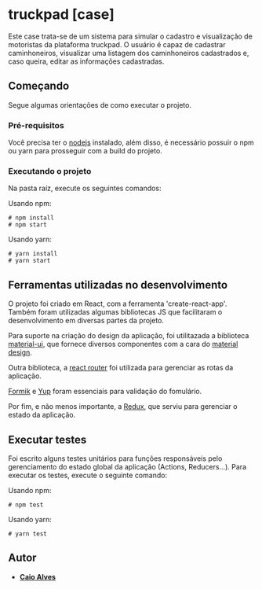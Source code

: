 # truckpad [case]

Este case trata-se de um sistema para simular o cadastro e visualização de motoristas da plataforma truckpad. O usuário é capaz de cadastrar caminhoneiros, visualizar uma listagem dos caminhoneiros cadastrados e, caso queira, editar as informações cadastradas.

## Começando

Segue algumas orientações de como executar o projeto.

### Pré-requisitos

Você precisa ter o [nodejs](https://nodejs.org/) instalado, além disso, é necessário possuir o npm ou yarn para prosseguir com a build do projeto.

### Executando o projeto
Na pasta raíz, execute os seguintes comandos:

Usando npm:

```
# npm install
# npm start
```

Usando yarn:

```
# yarn install
# yarn start
```

## Ferramentas utilizadas no desenvolvimento
O projeto foi criado em React, com a ferramenta 'create-react-app'. Também foram utilizadas algumas bibliotecas JS que facilitaram o desenvolvimento em diversas partes da projeto.

Para suporte na criação do design da aplicação, foi utilitazada a biblioteca [material-ui](https://material-ui.com/), que fornece diversos componentes com a cara do [material design](https://material.io/design/).

Outra biblioteca, a [react router](https://www.npmjs.com/package/react-router) foi utilizada para gerenciar as rotas da aplicação.

[Formik](https://www.npmjs.com/package/formik) e [Yup](https://www.npmjs.com/package/yup) foram essenciais para validação do fomulário.

Por fim, e não menos importante, a [Redux](https://www.npmjs.com/package/redux), que serviu para gerenciar o estado da aplicação.

## Executar testes
Foi escrito alguns testes unitários para funções responsáveis pelo gerenciamento do estado global da aplicação (Actions, Reducers...). Para executar os testes, execute o seguinte comando:

Usando npm:

```
# npm test
```

Usando yarn:

```
# yarn test
```

## Autor

* [**Caio Alves**](https://github.com/alvescaio)

